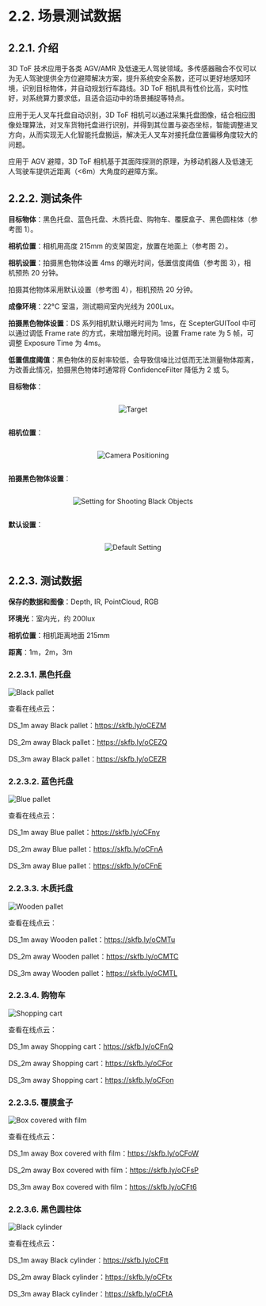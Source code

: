 # 2.2. 场景测试数据

## 2.2.1. 介绍

3D ToF 技术应用于各类 AGV/AMR 及低速无人驾驶领域。多传感器融合不仅可以为无人驾驶提供全方位避障解决方案，提升系统安全系数，还可以更好地感知环境，识别目标物体，并自动规划行车路线。3D ToF 相机具有性价比高，实时性好，对系统算力要求低，且适合运动中的场景捕捉等特点。

应用于无人叉车托盘自动识别，3D ToF 相机可以通过采集托盘图像，结合相应图像处理算法，对叉车货物托盘进行识别，并得到其位置与姿态坐标，智能调整进叉方向，从而实现无人化智能托盘搬运，解决无人叉车对接托盘位置偏移角度较大的问题。

应用于 AGV 避障，3D ToF 相机基于其面阵探测的原理，为移动机器人及低速无人驾驶车提供近距离（<6m）大角度的避障方案。

## 2.2.2. 测试条件

**目标物体**：黑色托盘、蓝色托盘、木质托盘、购物车、覆膜盒子、黑色圆柱体（参考图 1）。

**相机位置**：相机用高度 215mm 的支架固定，放置在地面上（参考图 2）。

**相机设置**：拍摄黑色物体设置 4ms 的曝光时间，低置信度阈值（参考图 3），相机预热 20 分钟。

拍摄其他物体采用默认设置（参考图 4），相机预热 20 分钟。

**成像环境**：22°C 室温，测试期间室内光线为 200Lux。

**拍摄黑色物体设置**：DS 系列相机默认曝光时间为 1ms，在 ScepterGUITool 中可以通过调低 Frame rate 的方式，来增加曝光时间。设置 Frame rate 为 5 帧，可调整 Exposure Time 为 4ms。

**低置信度阈值**：黑色物体的反射率较低，会导致信噪比过低而无法测量物体距离，为改善此情况，拍摄黑色物体时通常将 ConfidenceFilter 降低为 2 或 5。

**目标物体**：

<div class="center">

![Target](AGV-scene-Testing-Data-asserts/01.png)

</div>

**相机位置**：

<div class="center">

![Camera Positioning](<AGV-scene-Testing-Data-asserts/02.png>)

</div>

**拍摄黑色物体设置**：

<div class="center">

![Setting for Shooting Black Objects](<AGV-scene-Testing-Data-asserts/03.png>)

</div>

**默认设置**：

<div class="center">

![Default Setting](<AGV-scene-Testing-Data-asserts/04.png>)

</div>

## 2.2.3. 测试数据

**保存的数据和图像**：Depth, IR, PointCloud, RGB

**环境光**：室内光，约 200lux

**相机位置**：相机距离地面 215mm

**距离**：1m，2m，3m

### 2.2.3.1. 黑色托盘

![Black pallet](<AGV-scene-Testing-Data-asserts/05.png>)

查看在线点云：

DS_1m away Black pallet：<https://skfb.ly/oCEZM>​

DS_2m away Black pallet：<https://skfb.ly/oCEZQ>​

DS_3m away Black pallet：<https://skfb.ly/oCEZR>​

### 2.2.3.2. 蓝色托盘

![Blue pallet](<AGV-scene-Testing-Data-asserts/06.png>)

查看在线点云：

DS_1m away Blue pallet：<https://skfb.ly/oCFny>​

DS_2m away Blue pallet：<https://skfb.ly/oCFnA>​

DS_3m away Blue pallet：<https://skfb.ly/oCFnE>​

### 2.2.3.3. 木质托盘

![Wooden pallet](<AGV-scene-Testing-Data-asserts/07.png>)

查看在线点云：

DS_1m away Wooden pallet：<https://skfb.ly/oCMTu>​

DS_2m away Wooden pallet：<https://skfb.ly/oCMTC>​

DS_3m away Wooden pallet：<https://skfb.ly/oCMTL>​

### 2.2.3.4. 购物车

![Shopping cart](<AGV-scene-Testing-Data-asserts/08.png>)

查看在线点云：

DS_1m away Shopping cart：<https://skfb.ly/oCFnQ>​

DS_2m away Shopping cart：<https://skfb.ly/oCFor>​

DS_3m away Shopping cart：<https://skfb.ly/oCFon>​

### 2.2.3.5. 覆膜盒子

![Box covered with film](<AGV-scene-Testing-Data-asserts/09.png>)

查看在线点云：

DS_1m away Box covered with film：<https://skfb.ly/oCFoW>​

DS_2m away Box covered with film：<https://skfb.ly/oCFsP>​

DS_3m away Box covered with film：<https://skfb.ly/oCFt6>​

### 2.2.3.6. 黑色圆柱体

![Black cylinder](<AGV-scene-Testing-Data-asserts/10.png>)

查看在线点云：

DS_1m away Black cylinder：<https://skfb.ly/oCFtt>​

DS_2m away Black cylinder：<https://skfb.ly/oCFtx>​

DS_3m away Black cylinder：<https://skfb.ly/oCFtA>

<style>
.center
{
  width: auto;
  display: table;
  margin-left: auto;
  margin-right: auto;
}
</style>
